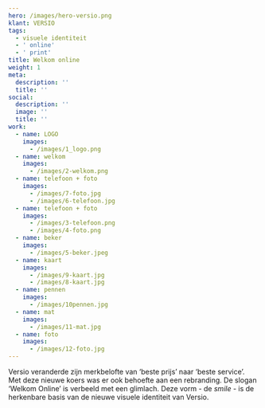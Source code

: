 ```yaml
---
hero: /images/hero-versio.png
klant: VERSIO
tags:
  - visuele identiteit
  - ' online'
  - ' print'
title: Welkom online
weight: 1
meta:
  description: ''
  title: ''
social:
  description: ''
  image: ''
  title: ''
work:
  - name: LOGO
    images:
      - /images/1_logo.png
  - name: welkom
    images:
      - /images/2-welkom.png
  - name: telefoon + foto
    images:
      - /images/7-foto.jpg
      - /images/6-telefoon.jpg
  - name: telefoon + foto
    images:
      - /images/3-telefoon.png
      - /images/4-foto.png
  - name: beker
    images:
      - /images/5-beker.jpeg
  - name: kaart
    images:
      - /images/9-kaart.jpg
      - /images/8-kaart.jpg
  - name: pennen
    images:
      - /images/10pennen.jpg
  - name: mat
    images:
      - /images/11-mat.jpg
  - name: foto
    images:
      - /images/12-foto.jpg
---
```

Versio veranderde zijn merkbelofte van ‘beste prijs’ naar ‘beste service’. Met deze nieuwe koers was er ook behoefte aan een rebranding. De slogan ‘Welkom Online’ is verbeeld met een glimlach. Deze vorm - de _smile_ -   is de herkenbare basis van de nieuwe visuele identiteit van Versio.